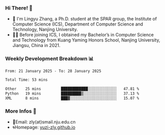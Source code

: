 ### Hi There! 👋 
- 🐳 I'm Lingyu Zhang, a Ph.D. student at the SPAR group, the Institute of Computer Science (ICS), Department of Computer Science and Technology, Nanjing University.
- 🧑‍🎓 Before joining ICS, I obtained my Bachelor’s in Computer Science and Technology from Kuang Yaming Honors School, Nanjing University, Jiangsu, China in 2021.

### Weekly Development Breakdown :bar_chart:

<!--START_SECTION:waka-->

```txt
From: 21 January 2025 - To: 28 January 2025

Total Time: 53 mins

Other    25 mins         ████████████░░░░░░░░░░░░░   47.81 %
Python   19 mins         █████████▒░░░░░░░░░░░░░░░   37.13 %
XML      8 mins          ███▓░░░░░░░░░░░░░░░░░░░░░   15.07 %
```

<!--END_SECTION:waka-->

<!--
### Github Contributions :octocat:

![](https://raw.githubusercontent.com/yuzi-zly/yuzi-zly/output/github-contribution-grid-snake.svg)              
-->

### More Infos 📖

- 📧Email: zly(at)smail.nju.edu.cn
- 🌀Homepage: [yuzi-zly.github.io](https://yuzi-zly.github.io/)
